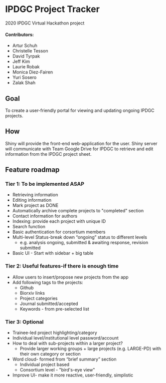 # IPDGC Project Tracker
2020 IPDGC Virtual Hackathon project
#### Contributors:
* Artur Schuh
* Christelle Tesson
* David Tyrpak
* Jeff Kim
* Laurie Robak
* Monica Diez-Fairen
* Yuri Sosero
* Zalak Shah

## Goal

To create a user-friendly portal for viewing and updating ongoing IPDGC projects.

## How
Shiny will provide the front-end web-application for the user. Shiny server will communicate with Team Google Drive for IPDGC to retrieve and edit information from the IPDGC project sheet.

## Feature roadmap
### Tier 1: To be implemented ASAP
* Retrieving information
* Editing information
* Mark project as DONE
* Automatically archive complete projects to "completed" section
* Contact information for authors
* Indexing: provide each project with unique ID
* Search function
* Basic authentication for corsortium members
* Multi-level Status-break down “ongoing” status to different levels
    * e.g. analysis ongoing, submitted & awaiting response, revision submitted
* Basic UI - Start with sidebar + big table
### Tier 2: Useful features-if there is enough time
* Allow users to insert/propose new projects from the app
* Add following tags to the projects:
    * Github
    * Biorxiv links
    * Project categories
    * Journal submitted/accepted
    * Keywords - from pre-selected list
### Tier 3: Optional
* Trainee-led project highlighting/category
* Individual level/institutional level password/account
* How to deal with sub-projects within a larger project?
    * Provide larger working groups + large projects (e.g. LARGE-PD) with their own category or section
* Word cloud- formed from “brief summary” section
    * Individual project based
    * Consortium level - "bird's-eye view"
* Improve UI- make it more reactive, user-friendly, simplistic
